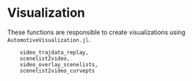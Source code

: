 # Visualization
These functions are responsible to create visualizations using `AutomotiveVisualization.jl`.

```@docs
    video_trajdata_replay,
    scenelist2video,
    video_overlay_scenelists,
    scenelist2video_curvepts
```